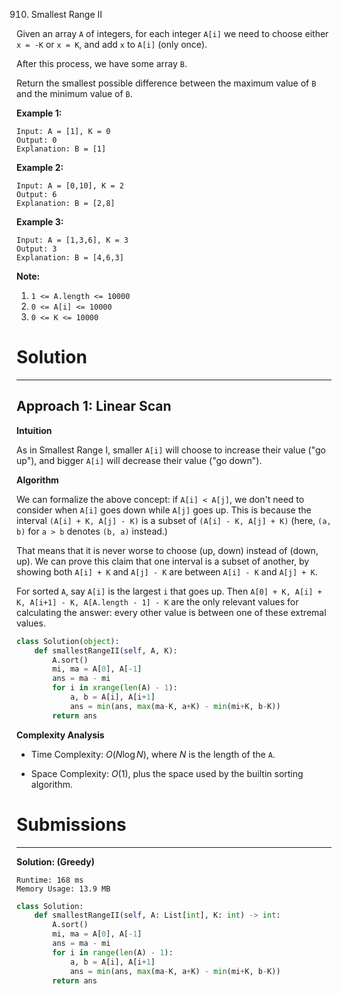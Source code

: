 910. Smallest Range II

Given an array `A` of integers, for each integer `A[i]` we need to choose either `x = -K` or `x = K`, and add `x` to `A[i]` (only once).

After this process, we have some array `B`.

Return the smallest possible difference between the maximum value of `B` and the minimum value of `B`.

 

**Example 1:**
```
Input: A = [1], K = 0
Output: 0
Explanation: B = [1]
```

**Example 2:**
```
Input: A = [0,10], K = 2
Output: 6
Explanation: B = [2,8]
```

**Example 3:**
```
Input: A = [1,3,6], K = 3
Output: 3
Explanation: B = [4,6,3]
```

**Note:**

1. `1 <= A.length <= 10000`
1. `0 <= A[i] <= 10000`
1. `0 <= K <= 10000`

# Solution
---
## Approach 1: Linear Scan
**Intuition**

As in Smallest Range I, smaller `A[i]` will choose to increase their value ("go up"), and bigger `A[i]` will decrease their value ("go down").

**Algorithm**

We can formalize the above concept: if `A[i] < A[j]`, we don't need to consider when `A[i]` goes down while `A[j]` goes up. This is because the interval `(A[i] + K, A[j] - K)` is a subset of `(A[i] - K, A[j] + K)` (here, `(a, b)` for `a > b` denotes `(b, a)` instead.)

That means that it is never worse to choose (up, down) instead of (down, up). We can prove this claim that one interval is a subset of another, by showing both `A[i] + K` and `A[j] - K` are between `A[i] - K` and `A[j] + K`.

For sorted `A`, say `A[i]` is the largest `i` that goes up. Then `A[0] + K, A[i] + K, A[i+1] - K, A[A.length - 1] - K` are the only relevant values for calculating the answer: every other value is between one of these extremal values.

```python
class Solution(object):
    def smallestRangeII(self, A, K):
        A.sort()
        mi, ma = A[0], A[-1]
        ans = ma - mi
        for i in xrange(len(A) - 1):
            a, b = A[i], A[i+1]
            ans = min(ans, max(ma-K, a+K) - min(mi+K, b-K))
        return ans
```

**Complexity Analysis**

* Time Complexity: $O(N \log N)$, where $N$ is the length of the `A`.

* Space Complexity: $O(1)$, plus the space used by the builtin sorting algorithm.

# Submissions
---
**Solution: (Greedy)**
```
Runtime: 168 ms
Memory Usage: 13.9 MB
```
```python
class Solution:
    def smallestRangeII(self, A: List[int], K: int) -> int:
        A.sort()
        mi, ma = A[0], A[-1]
        ans = ma - mi
        for i in range(len(A) - 1):
            a, b = A[i], A[i+1]
            ans = min(ans, max(ma-K, a+K) - min(mi+K, b-K))
        return ans
```